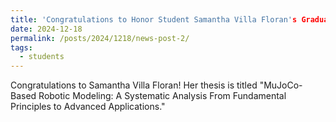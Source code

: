 ```yaml
---
title: 'Congratulations to Honor Student Samantha Villa Floran's Graduation!'
date: 2024-12-18
permalink: /posts/2024/1218/news-post-2/
tags:
  - students
---
```


Congratulations to Samantha Villa Floran! Her thesis is titled "MuJoCo-Based Robotic Modeling: A Systematic Analysis From Fundamental Principles to Advanced Applications."
